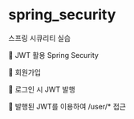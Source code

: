 # spring_security
스프링 시큐리티 실습

:file_folder: JWT 활용 Spring Security 

:pushpin: 회원가입

:pushpin: 로그인 시 JWT 발행

:pushpin: 발행된 JWT를 이용하여 /user/* 접근
